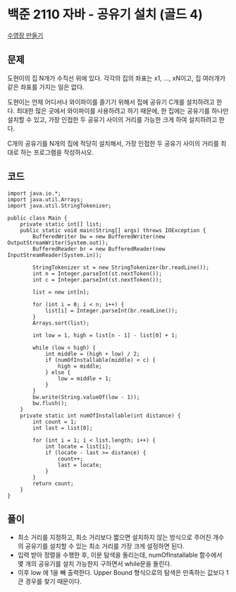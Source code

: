 # 백준 2110 자바 - 공유기 설치 (골드 4)

[수영장 만들기](https://www.acmicpc.net/problem/2110)

## 문제

도현이의 집 N개가 수직선 위에 있다. 각각의 집의 좌표는 x1, ..., xN이고, 집 여러개가 같은 좌표를 가지는 일은 없다.

도현이는 언제 어디서나 와이파이를 즐기기 위해서 집에 공유기 C개를 설치하려고 한다. 최대한 많은 곳에서 와이파이를 사용하려고 하기 때문에, 한 집에는 공유기를 하나만 설치할 수 있고, 가장 인접한 두 공유기 사이의 거리를 가능한 크게 하여 설치하려고 한다.

C개의 공유기를 N개의 집에 적당히 설치해서, 가장 인접한 두 공유기 사이의 거리를 최대로 하는 프로그램을 작성하시오.

## 코드

```
import java.io.*;
import java.util.Arrays;
import java.util.StringTokenizer;

public class Main {
    private static int[] list;
    public static void main(String[] args) throws IOException {
        BufferedWriter bw = new BufferedWriter(new OutputStreamWriter(System.out));
        BufferedReader br = new BufferedReader(new InputStreamReader(System.in));

        StringTokenizer st = new StringTokenizer(br.readLine());
        int n = Integer.parseInt(st.nextToken());
        int c = Integer.parseInt(st.nextToken());

        list = new int[n];

        for (int i = 0; i < n; i++) {
            list[i] = Integer.parseInt(br.readLine());
        }
        Arrays.sort(list);

        int low = 1, high = list[n - 1] - list[0] + 1;

        while (low < high) {
            int middle = (high + low) / 2;
            if (numOfInstallable(middle) < c) {
                high = middle;
            } else {
                low = middle + 1;
            }
        }
        bw.write(String.valueOf(low - 1));
        bw.flush();
    }
    private static int numOfInstallable(int distance) {
        int count = 1;
        int last = list[0];

        for (int i = 1; i < list.length; i++) {
            int locate = list[i];
            if (locate - last >= distance) {
                count++;
                last = locate;
            }
        }
        return count;
    }
}
```

## 풀이

- 최소 거리를 지정하고, 최소 거리보다 짧으면 설치하지 않는 방식으로 주어진 개수의 공유기를 설치할 수 있는 최소 거리를 가장 크게 설정하면 된다. 
- 입력 받아 정렬을 수행한 후, 이분 탐색을 돌리는데, numOfInstallable 함수에서 몇 개의 공유기를 설치 가능한지 구하면서 while문을 돌린다. 
- 이후 low 에 1을 빼 출력한다. Upper Bound 형식으로의 탐색은 만족하는 값보다 1 큰 경우를 찾기 때문이다. 